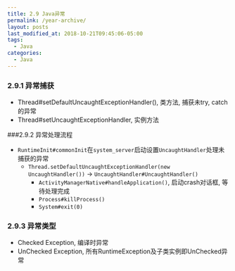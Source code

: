 ```yaml
---
title: 2.9 Java异常
permalink: /year-archive/
layout: posts
last_modified_at: 2018-10-21T09:45:06-05:00
tags:
  - Java
categories:
  - Java
---
```


### 2.9.1 异常捕获
* Thread#setDefaultUncaughtExceptionHandler(), 类方法, 捕获未try, catch的异常
* Thread#setUncaughtExceptionHandler, 实例方法

###2.9.2 异常处理流程
* `RuntimeInit#commonInit`在`system_server`启动设置`UncaughtHandler`处理未捕获的异常
    * `Thread.setDefaultUncaughtExceptionHandler(new UncaughtHandler())` -> `UncaughtHandler#UncaughtHandler()`
        * `ActivityManagerNative#handleApplication()`, 启动crash对话框, 等待处理完成
        * `Process#killProcess()`
        * `System#exit(0)`

### 2.9.3 异常类型
* Checked Exception, 编译时异常
* UnChecked Exception, 所有RuntimeException及子类实例即UnChecked异常
